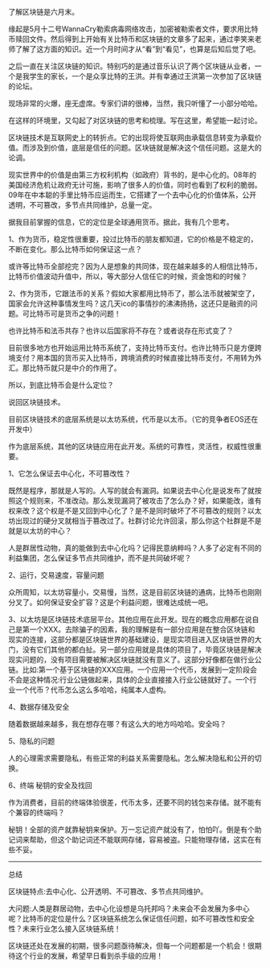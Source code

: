 了解区块链是六月末。

缘起是5月十二号WannaCry勒索病毒网络攻击，加密被勒索者文件，要求用比特币赎回文件。然后得到上开始有关比特币和区块链的文章多了起来，通过李笑来老师了解了这方面的知识。近一个月时间才从“看”到“看见”，也算是后知后觉了吧。

之后一直在关注区块链的知识。特别巧的是通过音乐认识了两个区块链从业者，一个是我学生的家长，一个是众享比特的王洪。并有幸通过王洪第一次参加了区块链的论坛。

现场非常的火爆，座无虚席。专家们讲的很棒，当然，我只听懂了一小部分哈哈。

在这样的环境里，又勾起了对区块链的思考和梳理。写在这里，希望能一起讨论。

区块链技术是互联网史上的转折点。它的出现将使互联网由承载信息转变为承载价值。而涉及到价值，底层是信任的问题。区块链就是解决这个信任问题。这是大的论调。

现实世界中的价值是由第三方权利机构（如政府）背书的，是中心化的。08年的美国经济危机让政府无计可施，影响了很多人的价值，同时也看到了权利的脆弱。09年在中本聪的手里比特币应运而生，它搭建了一个去中心化的价值体系，公开透明，不可篡改，多节点共同维护，总量一定。

据我目前掌握的信息，它的定位是全球通用货币。据此，我有几个思考。

1、作为货币，稳定性很重要，投过比特币的朋友都知道，它的价格是不稳定的，不断在变化。那么比特币如何保证这一点？

或许等比特币全部挖完？因为人是想象的共同体，现在越来越多的人相信比特币，比特币价值波动升值中，所以，等大部分人信任它的时候，资金饱和的时候？

2、作为货币，它跟法币的关系？假如大家都用比特币了，那么法币就被架空了，国家会允许这种事情发生吗？这几天ico的事情抄的沸沸扬扬，这还只是融资的问题。可比特币可是货币之争的问题！

也许比特币和法币共存？也许以后国家将不存在？或者说存在形式变了？

目前很多地方也开始运用比特币系统了，支持比特币支付。也许比特币只是方便跨境支付？用本国的货币买入比特币，跨境消费的时候直接比特币支付，不用转为外汇。那比特币就只是中介的作用了。

所以，到底比特币会是什么定位？



说回区块链技术。

目前区块链技术的底层系统是以太坊系统，代币是以太币。（它的竞争者EOS还在开发中）

作为底层系统，其他的区块链应用在此开发。系统的可靠性，灵活性，权威性很重要。

1、它怎么保证去中心化，不可篡改性？

既然是程序，那就是人写的。人写的就会有漏洞。如果说去中心化是说发布了就按照这个规则来，不准改动。那么发现漏洞了被攻击了怎么办？好，如果能改，谁有权来改？这个权是不是又回到中心化了？是不是同时破坏了不可篡改的规则？以太坊出现过的硬分叉就相当于篡改过了。社群讨论允许回滚，那么你这个社群是不是就是以太坊的中心？

人是群居性动物，真的能做到去中心化吗？记得民意纳粹吗？人多了必定有不同的利益集团，怎么保证多节点共同维护，而不是共同破坏呢？

2、运行，交易速度，容量问题

众所周知，以太坊容量小，交易慢，当然，这是目前区块链的通病，比特币也刚刚分叉了。如何保证安全扩容？这是个利益问题，很难达成统一吧。

3、以太坊是区块链技术底层平台。其他应用在此开发。现在的概念应用都在说自己是第一个XXX。去除骗子的因素，我的理解是有一部分应用是在整合区块链和现实的连接，这部分都是区块链世界的基础建设，是现实项目进入区块链世界的大门，没有它们其他的都白扯。另一部分应用就是具体的项目了，毕竟区块链是解决现实问题的，没有项目需要被解决区块链就没有意义了。这部分好像都在做行业公链。比如:第一个基于区块链的XXX应用。一个应用一个代币，发展到一定阶段会不会是这种情况:行业公链做起来，具体的企业直接接入行业公链就好了。一个行业一个代币？代币怎么这么多哈哈，纯属本人虚构。

4、数据存储及安全

随着数据越来越多，我在想存在哪？有这么大的地方吗哈哈。安全吗？

5、隐私的问题

人的心理需求需要隐私，有些正常的利益关系需要隐私。怎么解决隐私和公开的切换。

6、终端 秘钥的安全及找回

作为消费者，目前的终端体验很差，代币太多，还要不同的钱包来存储。就不能有个兼容的终端吗？

秘钥！全部的资产就靠秘钥来保护。万一忘记资产就没有了，怕怕吖。倒是有个助记词来帮助，但这个助记词还不能联网存储，容易被盗。只能物理存储，这实在有些不妥。

---

总结

区块链特点:去中心化、公开透明、不可篡改、多节点共同维护。

大问题:人类是群居动物，去中心化设想是乌托邦吗？未来会不会发展为多中心呢？比特币的定位是什么？区块链系统怎么保证信任问题，如不可篡改性和安全性？未来行业怎么接入区块链系统！

区块链还处在发展的初期，很多问题亟待解决，但每一个问题都是一个机会！很期待这个行业的发展，希望早日看到杀手级的应用！